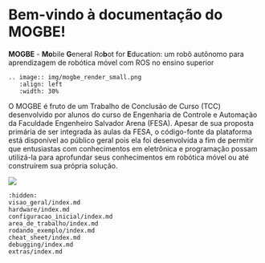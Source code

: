 <!--.. mogbe documentation master file, created by
   sphinx-quickstart on Fri May 24 20:02:36 2024.
   You can adapt this file completely to your liking, but it should at least
   contain the root `toctree` directive.

Bem-vindo à documentação do MOGBE!
==================================

- Apresentação
- Direcionamento

.. toctree::
   :hidden:
   
   1_visao_geral/index.md
   2_configuracao_inicial/index.md
   3_area_de_trabalho/index.md
   4_rodando_exemplo/index.md
   5_cheat_sheet/index.md
   6_extras/index.md
   7_teste/index.md



Indices and tables
==================

* :ref:`genindex`
* :ref:`modindex`
* :ref:`search`-->

# Bem-vindo à documentação do MOGBE!

**MOGBE** - **Mo**bile **G**eneral Ro**b**ot for **E**ducation: um robô autônomo para aprendizagem de robótica móvel com ROS no ensino superior

```{eval-rst}
.. image:: img/mogbe_render_small.png
   :align: left
   :width: 30%
```
O MOGBE é fruto de um Trabalho de Conclusão de Curso (TCC) desenvolvido por alunos do curso de Engenharia de Controle e Automação da Faculdade Engenheiro Salvador Arena (FESA). Apesar de sua proposta primária de ser integrada às aulas da FESA, o código-fonte da plataforma está disponível ao público geral pois ela foi desenvolvida a fim de permitir que entusiastas com conhecimentos em eletrônica e programação possam utilizá-la para aprofundar seus conhecimentos em robótica móvel ou até construírem sua própria solução.

![](img/demo_tcc_small.gif)

<!--```{eval-rst}
.. image:: img/mogbe_render_small.png
    :width: 45%
.. image:: img/demo_tcc_small.gif
    :width: 45%
```-->

<!--
| ![mogbe_render_small](img/mogbe_render_small.png) | ![demo_tcc_small](img/demo_tcc_small.gif) |
| --- | --- |
-->

```{toctree}
:hidden:
visao_geral/index.md
hardware/index.md
configuracao_inicial/index.md
area_de_trabalho/index.md
rodando_exemplo/index.md
cheat_sheet/index.md
debugging/index.md
extras/index.md
```
